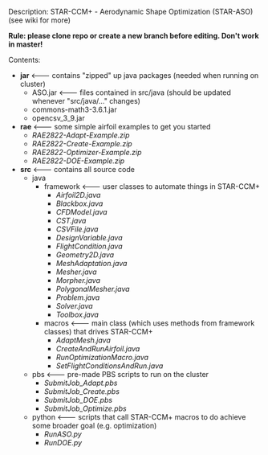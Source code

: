 Description: STAR-CCM+ - Aerodynamic Shape Optimization (STAR-ASO) (see wiki for more)

**Rule: please clone repo or create a new branch before editing. Don't work in master!**

Contents: 

* **jar** <--- contains "zipped" up java packages (needed when running on cluster) 
   * ASO.jar <--- files contained in src/java (should be updated whenever "src/java/..." changes)
   * commons-math3-3.6.1.jar 
   * opencsv_3_9.jar
* **rae** <--- some simple airfoil examples to get you started 
  * _RAE2822-Adapt-Example.zip_
  * _RAE2822-Create-Example.zip_
  * _RAE2822-Optimizer-Example.zip_
  * _RAE2822-DOE-Example.zip_
* **src** <--- contains all source code 
   * java 
      * framework <--- user classes to automate things in STAR-CCM+
         * _Airfoil2D.java_
         * _Blackbox.java_
         * _CFDModel.java_
         * _CST.java_
         * _CSVFile.java_
         * _DesignVariable.java_
         * _FlightCondition.java_
         * _Geometry2D.java_
         * _MeshAdaptation.java_
         * _Mesher.java_
         * _Morpher.java_
         * _PolygonalMesher.java_
         * _Problem.java_
         * _Solver.java_
         * _Toolbox.java_
      * macros <--- main class (which uses methods from framework classes) that drives STAR-CCM+ 
         * _AdaptMesh.java_
         * _CreateAndRunAirfoil.java_
         * _RunOptimizationMacro.java_
         * _SetFlightConditionsAndRun.java_
   * pbs <--- pre-made PBS scripts to run on the cluster 
     * _SubmitJob_Adapt.pbs_
     * _SubmitJob_Create.pbs_
     * _SubmitJob_DOE.pbs_
     * _SubmitJob_Optimize.pbs_
   * python <--- scripts that call STAR-CCM+ macros to do achieve some broader goal (e.g. optimization) 
     * _RunASO.py_
     * _RunDOE.py_
